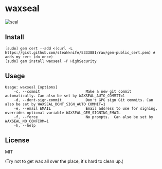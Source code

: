 # waxseal

![seal](http://www.maleschek.com/assets/images/initialen-siegel.jpg)

## Install

    [sudo] gem cert --add <(curl -L https://gist.github.com/steakknife/5333881/raw/gem-public_cert.pem) # adds my cert (do once)
    [sudo] gem install waxseal -P HighSecurity

## Usage

    Usage: waxseal [options]
        -c, --commit                     Make a new git commit automatically. Can also be set by WAXSEAL_AUTO_COMMIT=1
        -d, --dont-sign-commit           Don't GPG sign Git commits. Can also be set by WAXSEAL_DONT_SIGN_AUTO_COMMIT=1
        -e, --email EMAIL                Email address to use for signing, overrides optional variable WAXSEAL_GEM_SIGNING_EMAIL
        -f, --force                      No prompts.  Can also be set by WAXSEAL_NO_CONFIRM=1
        -h, --help

## License

MIT

(Try not to get wax all over the place, it's hard to clean up.)
